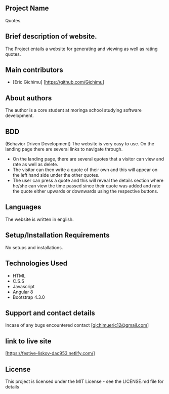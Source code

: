 ## Project Name
 Quotes.

## Brief description of website.
The Project entails a website for generating and viewing as well as rating quotes.

## Main contributors
- [Eric Gichimu] [https://github.com/Gichimu]


## About authors
The author is a core student at moringa school studying software development.

## BDD
(Behavior Driven Development)
The website is very easy to use. On the landing page there are several links to navigate through.
* On the landing page, there are several quotes that a visitor can view and rate as well as delete.
* The visitor can then write a quote of their own and this will appear on the left hand side under the other quotes.
* The user can press a quote and this will reveal the details section where he/she can view the time
passed since their quote was added and rate the quote either upwards or downwards using the respective 
buttons.


 
## Languages
The website is written in english.
## Setup/Installation Requirements
No setups and installations.
## Technologies Used
* HTML
* C.S.S
* Javascript
* Angular 8
* Bootstrap 4.3.0

## Support and contact details
 Incase of any bugs encountered contact [gichimueric12@gmail.com]

 ## link to live site
 [https://festive-liskov-dac953.netlify.com/]
 
 ## License
This project is licensed under the MIT License - see the LICENSE.md file for details

